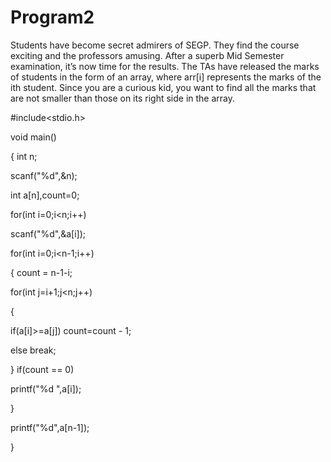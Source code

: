 # Program2
Students have become secret admirers of SEGP. They find the course exciting and the
professors amusing. After a superb Mid Semester examination, it’s now time for the
results. The TAs have released the marks of students in the form of an array, where arr[i]
represents the marks of the ith student.
Since you are a curious kid, you want to find all the marks that are not smaller than those
on its right side in the array.

#include<stdio.h>

void main()

{
int n;

scanf("%d",&n);

int a[n],count=0;

for(int i=0;i<n;i++)

scanf("%d",&a[i]);

for(int i=0;i<n-1;i++)

{
count = n-1-i;

for(int j=i+1;j<n;j++)

{

if(a[i]>=a[j]) count=count - 1;

else break;


}
if(count == 0)

printf("%d ",a[i]);

}

printf("%d",a[n-1]);

}
